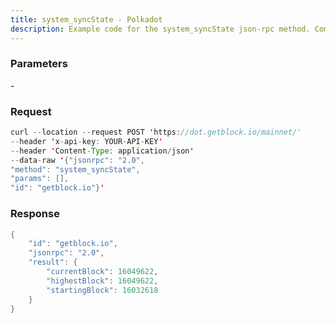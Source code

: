 ```yaml
---
title: system_syncState - Polkadot
description: Example code for the system_syncState json-rpc method. Сomplete guide on how to use system_syncState json-rpc in GetBlock.io Web3 documentation.
---
```


### Parameters


\-

### Request

``` java
curl --location --request POST 'https://dot.getblock.io/mainnet/' 
--header 'x-api-key: YOUR-API-KEY' 
--header 'Content-Type: application/json' 
--data-raw '{"jsonrpc": "2.0",
"method": "system_syncState",
"params": [],
"id": "getblock.io"}'
```

###  Response

``` java
{
    "id": "getblock.io",
    "jsonrpc": "2.0",
    "result": {
        "currentBlock": 16049622,
        "highestBlock": 16049622,
        "startingBlock": 16032618
    }
}
```

